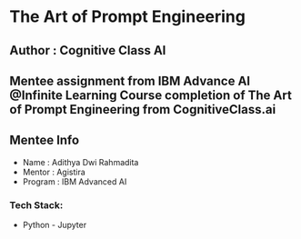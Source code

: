 # The Art of Prompt Engineering 

## Author  : Cognitive Class AI

## Mentee assignment from IBM Advance AI @Infinite Learning Course completion of The Art of Prompt Engineering from CognitiveClass.ai

## Mentee Info
- Name      : Adithya Dwi Rahmadita
- Mentor    : Agistira
- Program   : IBM Advanced AI 
### Tech Stack:
- Python
- Jupyter
